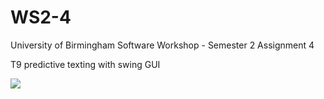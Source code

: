 # WS2-4
University of Birmingham Software Workshop - Semester 2 Assignment 4

T9 predictive texting with swing GUI

![](/T9.png)
